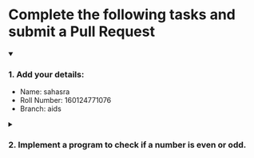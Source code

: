 # Complete the following tasks and submit a Pull Request
<details open>
<summary><h3>1. Add your details: </h3></summary>
<ul>
  <li> Name: sahasra</li>
  <li> Roll Number: 160124771076</li>
  <li> Branch: aids</li>
</ul>
</details>
<details>
<summary><h3> 2. Implement a program to check if a number is even or odd. </h3></summary>
<ul>
  <li> Create a new file in the repository and add your code. </li>
  <li> Use any programming language of your choice. </li>
</ul>
</details>

